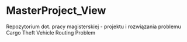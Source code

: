 # MasterProject_View
Repozytorium dot. pracy magisterskiej - projektu i rozwiązania problemu Cargo Theft Vehicle Routing Problem
